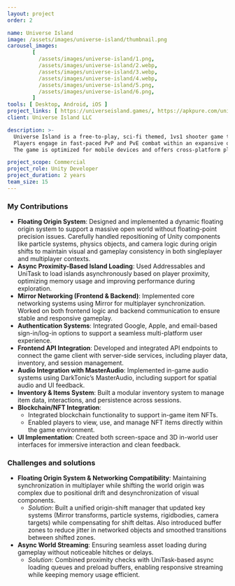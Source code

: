 ```yaml
---
layout: project
order: 2

name: Universe Island
image: /assets/images/universe-island/thumbnail.png
carousel_images:
        [
          /assets/images/universe-island/1.png,
          /assets/images/universe-island/2.webp,
          /assets/images/universe-island/3.webp,
          /assets/images/universe-island/4.webp,
          /assets/images/universe-island/5.png,
          /assets/images/universe-island/6.png,
        ]
tools: [ Desktop, Android, iOS ]
project_links: [ https://universeisland.games/, https://apkpure.com/universe-island/com.UniverseIslandLLC.UniverseIsland/amp ]
client: Universe Island LLC

description: >-
  Universe Island is a free-to-play, sci-fi themed, 1vs1 shooter game that integrates play-to-earn mechanics fueled by UIM Tokens. \n
  Players engage in fast-paced PvP and PvE combat within an expansive open world, featuring immersive environments and dynamic gameplay. \n
  The game is optimized for mobile devices and offers cross-platform play, allowing players to experience the metaverse on both PC and mobile platforms. 

project_scope: Commercial
project_role: Unity Developer
project_duration: 2 years
team_size: 15
---
```


### My Contributions

- **Floating Origin System**: Designed and implemented a dynamic floating origin system to support a massive open world without floating-point precision issues. Carefully handled repositioning of Unity components like particle systems, physics objects, and camera logic during origin shifts to maintain visual and gameplay consistency in both singleplayer and multiplayer contexts.
- **Async Proximity-Based Island Loading**: Used Addressables and UniTask to load islands asynchronously based on player proximity, optimizing memory usage and improving performance during exploration.
- **Mirror Networking (Frontend & Backend)**: Implemented core networking systems using Mirror for multiplayer synchronization. Worked on both frontend logic and backend communication to ensure stable and responsive gameplay.
- **Authentication Systems**: Integrated Google, Apple, and email-based sign-in/log-in options to support a seamless multi-platform user experience.
- **Frontend API Integration**: Developed and integrated API endpoints to connect the game client with server-side services, including player data, inventory, and session management.
- **Audio Integration with MasterAudio**: Implemented in-game audio systems using DarkTonic’s MasterAudio, including support for spatial audio and UI feedback.
- **Inventory & Items System**: Built a modular inventory system to manage item data, interactions, and persistence across sessions.
- **Blockchain/NFT Integration**:
  - Integrated blockchain functionality to support in-game item NFTs.
  - Enabled players to view, use, and manage NFT items directly within the game environment.
- **UI Implementation**: Created both screen-space and 3D in-world user interfaces for immersive interaction and clean feedback.

### Challenges and solutions

- **Floating Origin System & Networking Compatibility**: Maintaining synchronization in multiplayer while shifting the world origin was complex due to positional drift and desynchronization of visual components.
  - _Solution_: Built a unified origin-shift manager that updated key systems (Mirror transforms, particle systems, rigidbodies, camera targets) while compensating for shift deltas. Also introduced buffer zones to reduce jitter in networked objects and smoothed transitions between shifted zones.
- **Async World Streaming**: Ensuring seamless asset loading during gameplay without noticeable hitches or delays.
  - _Solution_: Combined proximity checks with UniTask-based async loading queues and preload buffers, enabling responsive streaming while keeping memory usage efficient.
